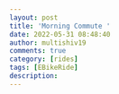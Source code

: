 ```yaml
---
layout: post
title: 'Morning Commute '
date: 2022-05-31 08:48:40
author: multishiv19
comments: true
category: [rides]
tags: [EBikeRide]
description: 
---
```


<div width='100%' class='strava-embed-placeholder' data-embed-type='activity' data-embed-id='7234210840'></div>
<script src='https://strava-embeds.com/embed.js'></script>
